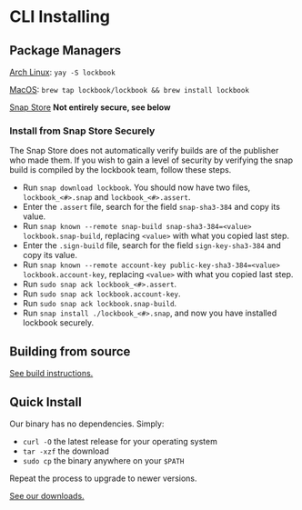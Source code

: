 # CLI Installing

## Package Managers

[Arch Linux](https://aur.archlinux.org/packages/lockbook): `yay -S lockbook`

[MacOS](https://github.com/lockbook/homebrew-lockbook/blob/master/Formula/lockbook.rb): `brew tap lockbook/lockbook && brew install lockbook`

[Snap Store](https://snapcraft.io/lockbook) **Not entirely secure, see below**

### Install from Snap Store Securely

The Snap Store does not automatically verify builds are of the publisher who made them. If you wish to
gain a level of security by verifying the snap build is compiled by the lockbook team, follow these steps.

- Run `snap download lockbook`. You should now have two files, `lockbook_<#>.snap` and `lockbook_<#>.assert`. 
- Enter the `.assert` file, search for the field `snap-sha3-384` and copy its value. 
- Run `snap known --remote snap-build snap-sha3-384=<value> lockbook.snap-build`, replacing `<value>` with 
what you copied last step. 
- Enter the `.sign-build` file, search for the field `sign-key-sha3-384` and copy its value. 
- Run `snap known --remote account-key public-key-sha3-384=<value> lockbook.account-key`, replacing `<value>` with 
what you copied last step. 
- Run `sudo snap ack lockbook_<#>.assert`. 
- Run `sudo snap ack lockbook.account-key`. 
- Run `sudo snap ack lockbook.snap-build`. 
- Run  `snap install ./lockbook_<#>.snap`, and now you have installed lockbook securely.

## Building from source

[See build instructions.](../build/cli.md)

## Quick Install

Our binary has no dependencies. Simply:
- `curl -O` the latest release for your operating system
- `tar -xzf` the download
- `sudo cp` the binary anywhere on your `$PATH`

Repeat the process to upgrade to newer versions.

[See our downloads.](https://github.com/lockbook/lockbook/releases)
